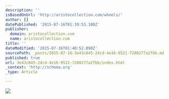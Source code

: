 ```yaml
---
description: ''
isBasedOnUrl: 'http://aristocollection.com/wheels/'
author: []
datePublished: '2015-07-16T01:39:53.100Z'
publisher:
  domain: aristocollection.com
  name: aristocollection.com
title: ''
dateModified: '2015-07-16T01:40:52.890Z'
sourcePath: _posts/2015-07-16-3e43c845-24cd-4e16-9521-7280277a2fbb.md
published: true
url: 3e43c845-24cd-4e16-9521-7280277a2fbb/index.html
_context: 'http://schema.org'
_type: Article

---
```

![](http://aristocollection.com/wp-content/uploads/2015/04/IMG_0575-300x300.jpg)